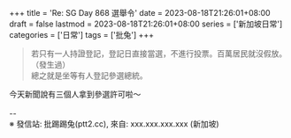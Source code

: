 +++
title = 'Re: SG Day 868 選舉令'
date = 2023-08-18T21:26:01+08:00
draft = false
lastmod = 2023-08-18T21:26:01+08:00
series = ['新加坡日常']
categories = ['日常']
tags = ['批兔']
+++
> 若只有一人持證登記，登記日直接當選，不進行投票。百萬居民就沒假放。（發生過）<br>
總之就是坐等有人登記參選總統。<br>

今天新聞說有三個人拿到參選許可啦～<br>
<br>
--<br>
※ 發信站: 批踢踢兔(ptt2.cc), 來自: xxx.xxx.xxx.xxx (新加坡)<br>

